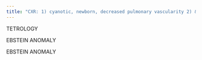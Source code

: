 ```yaml
---
title: "CXR: 1) cyanotic, newborn, decreased pulmonary vascularity 2) &quot;boot heart&quot;: concave PA &amp; elevated apex 3) R heart (25%, MC mirrow image) MR: assess 1) whetherpulmonary arteries ever converge (axial plane), 2) bronchial collaterals off descending aorta (coronal), 3) Blalock shunts 4) post-op post-op: pulm regurg, residual stenosis, RV volumes &amp; function PROVe = PS, RVH, Overriding aorta (origin overrides VSD &amp; therefore receives blood from both R and L ventricle), VSD Sx: MC cyanotic CHD newborn Tx: 1) Blalock Taussig shunt (SC artery to the PA on side opposite arch done first) 2) close VSD 3) widening RVOT,"
---
```

TETROLOGY

EBSTEIN 
ANOMALY

EBSTEIN ANOMALY

